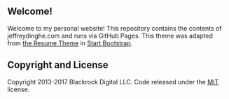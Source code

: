 ## Welcome!

Welcome to my personal website! This repository contains the contents of jeffreydinghe.com and runs via GitHub Pages. This theme was adapted from [the Resume Theme](https://startbootstrap.com/template-overviews/resume/) in [Start Bootstrap](http://startbootstrap.com/).

## Copyright and License

Copyright 2013-2017 Blackrock Digital LLC. Code released under the [MIT](https://github.com/BlackrockDigital/startbootstrap-resume/blob/gh-pages/LICENSE) license.
